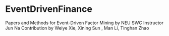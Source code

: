 # EventDrivenFinance
Papers and Methods for Event-Driven Factor Mining by NEU SWC 
Instructor Jun Na
Contribution by Weiye Xie, Xining Sun , Man Li, Tinghan Zhao
